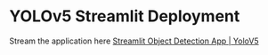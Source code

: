 # YOLOv5 Streamlit Deployment

Stream the application here [Streamlit Object Detection App | YoloV5](https://yolov5.streamlit.app/)


